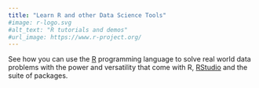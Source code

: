 ```yaml
---
title: "Learn R and other Data Science Tools"
#image: r-logo.svg
#alt_text: "R tutorials and demos"
#url_image: https://www.r-project.org/
---
```


See how you can use the [R](https://www.r-project.org/) programming language to solve real world data problems with the power and versatility that come with R, [RStudio](https://rstudio.com/) and the suite of packages.
   
